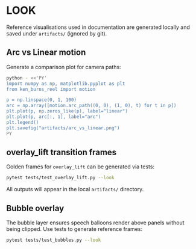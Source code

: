 # LOOK

Reference visualisations used in documentation are generated locally and saved under `artifacts/` (ignored by git).

## Arc vs Linear motion

Generate a comparison plot for camera paths:

```bash
python - <<'PY'
import numpy as np, matplotlib.pyplot as plt
from ken_burns_reel import motion

p = np.linspace(0, 1, 100)
arc = np.array([motion.arc_path((0, 0), (1, 0), t) for t in p])
plt.plot(p, np.zeros_like(p), label="linear")
plt.plot(p, arc[:, 1], label="arc")
plt.legend()
plt.savefig("artifacts/arc_vs_linear.png")
PY
```

## overlay_lift transition frames

Golden frames for `overlay_lift` can be generated via tests:

```bash
pytest tests/test_overlay_lift.py --look
```

All outputs will appear in the local `artifacts/` directory.

## Bubble overlay

The bubble layer ensures speech balloons render above panels without being clipped.
Use tests to generate reference frames:

```bash
pytest tests/test_bubbles.py --look
```
